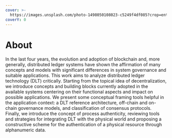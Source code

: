 ```yaml
---
cover: >-
  https://images.unsplash.com/photo-1498050108023-c5249f4df085?crop=entropy&cs=srgb&fm=jpg&ixid=MnwxOTcwMjR8MHwxfHNlYXJjaHwyfHxjb2RlfGVufDB8fHx8MTY0ODc2MTU3OA&ixlib=rb-1.2.1&q=85
coverY: 0
---
```


# About

In the last four years, the evolution and adoption of blockchain and, more generally, distributed ledger systems have shown the affirmation of many concepts and models with significant differences in system governance and suitable applications. This work aims to analyze distributed ledger technology (DLT) critically. Starting from the topical idea of decentralization, we introduce concepts and building blocks currently adopted in the available systems centering on their functional aspects and impact on possible applications. We present some conceptual framing tools helpful in the application context: a DLT reference architecture, off-chain and on-chain governance models, and classification of consensus protocols. Finally, we introduce the concept of process authenticity, reviewing tools and strategies for integrating DLT with the physical world and proposing a constructive scheme for the authentication of a physical resource through alphanumeric data.
